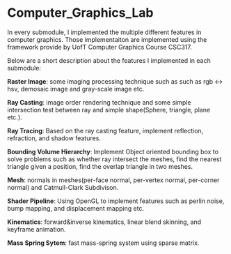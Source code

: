 # Computer_Graphics_Lab

In every submodule, I implemented the multiple different features in computer graphics. Those implementaiton are implemented using the framework provide by UofT Computer Graphics Course CSC317.

Below are a short description about the features I implemented in each submodule:

**Raster Image**: some imaging processing technique such as such as rgb <-> hsv, demosaic image and gray-scale image etc.

**Ray Casting**: image order rendering technique and some simple intersection test between ray and simple shape(Sphere, triangle, plane etc.).

**Ray Tracing**: Based on the ray casting feature, implement reflection, refraction, and shadow features.

**Bounding Volume Hierarchy**: Implement Object oriented bounding box to solve problems such as whether ray intersect the meshes, find the nearest triangle given a position, find the overlap triangle in two meshes.

**Mesh**: normals in meshes(per-face normal, per-vertex normal, per-corner normal) and Catmull-Clark Subdivison.

**Shader Pipeline**: Using OpenGL to implement features such as perlin noise, bump mapping, and displacement mapping etc.

**Kinematics**: forward&inverse kinematics, linear blend skinning, and keyframe animation.

**Mass Spring Sytem**: fast mass-spring system using sparse matrix.
